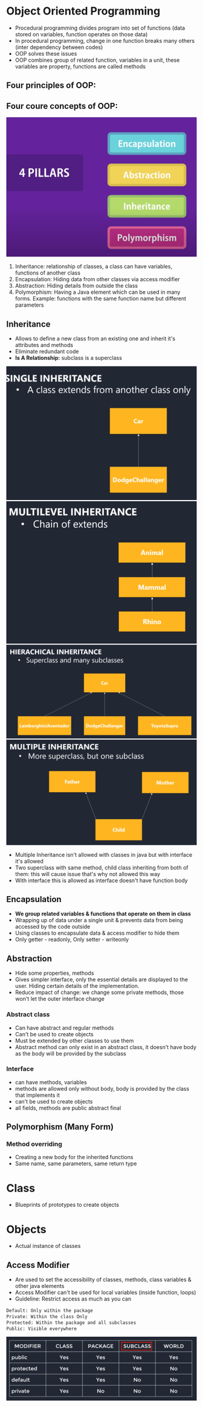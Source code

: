 # Object Oriented Programming

- Procedural programming divides program into set of functions (data stored on variables, function operates on those data)
- In procedural programming, change in one function breaks many others (inter dependency between codes)
- OOP solves these issues
- OOP combines group of related function, variables in a unit, these variables are property, functions are called methods

## Four principles of OOP:

## Four coure concepts of OOP:

<img src="img/25.png">

1. Inheritance: relationship of classes, a class can have variables, functions of another class
2. Encapsulation: Hiding data from other classes via access modifier
3. Abstraction: Hiding details from outside the class
4. Polymorphism: Having a Java element which can be used in many forms. Example: functions with the same function name but different parameters

## Inheritance

- Allows to define a new class from an existing one and inherit it's attributes and methods
- Eliminate redundant code
- **Is A Relationship:** subclass is a superclass

<img src="img/21.png">

<img src="img/22.png">

<img src="img/23.png">

<img src="img/24.png">

- Multiple Inheritance isn't allowed with classes in java but with interface it's allowed
- Two superclass with same method, child class inheriting from both of them: this will cause issue that's why not allowed this way
- With interface this is allowed as interface doesn't have function body

## Encapsulation

- **We group related variables & functions that operate on them in class**
- Wrapping up of data under a single unit & prevents data from being accessed by the code outside
- Using classes to encapsulate data & access modifier to hide them
- Only getter - readonly, Only setter - writeonly

## Abstraction

- Hide some properties, methods
- Gives simpler interface, only the essential details are displayed to the user. Hiding certain details of the implementation.
- Reduce impact of change: we change some private methods, those won't let the outer interface change

### Abstract class

- Can have abstract and regular methods
- Can't be used to create objects
- Must be extended by other classes to use them
- Abstract method can only exist in an abstract class, it doesn't have body as the body will be provided by the subclass

### Interface

- can have methods, variables
- methods are allowed only without body, body is provided by the class that implements it
- can't be used to create objects
- all fields, methods are public abstract final

## Polymorphism (Many Form)

### Method overriding

- Creating a new body for the inherited functions
- Same name, same parameters, same return type

# Class

- Blueprints of prototypes to create objects

# Objects

- Actual instance of classes

## Access Modifier

- Are used to set the accessibility of classes, methods, class variables & other java elements
- Access Modifier can't be used for local variables (inside function, loops)
- Guideline: Restrict access as much as you can

```
Default: Only within the package
Private: Within the class Only
Protected: Within the package and all subclasses
Public: Visible everywhere
```

<img src="img/20.png">
